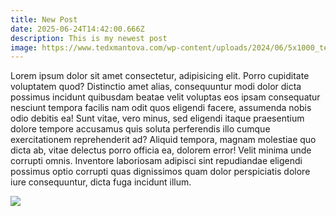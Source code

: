 ```yaml
---
title: New Post
date: 2025-06-24T14:42:00.666Z
description: This is my newest post
image: https://www.tedxmantova.com/wp-content/uploads/2024/06/5x1000_tedxmantova.jpg
---
```

Lorem ipsum dolor sit amet consectetur, adipisicing elit. Porro cupiditate voluptatem quod? Distinctio amet alias, consequuntur modi dolor dicta possimus incidunt quibusdam beatae velit voluptas eos ipsam consequatur nesciunt tempora facilis nam odit quos eligendi facere, assumenda nobis odio debitis ea! Sunt vitae, vero minus, sed eligendi itaque praesentium dolore tempore accusamus quis soluta perferendis illo cumque exercitationem reprehenderit ad? Aliquid tempora, magnam molestiae quo dicta ab, vitae delectus porro officia ea, dolorem error! Velit minima unde corrupti omnis. Inventore laboriosam adipisci sint repudiandae eligendi possimus optio corrupti quas dignissimos quam dolor perspiciatis dolore iure consequuntur, dicta fuga incidunt illum.

![](https://www.tedxmantova.com/wp-content/uploads/2023/07/logo-white.png)